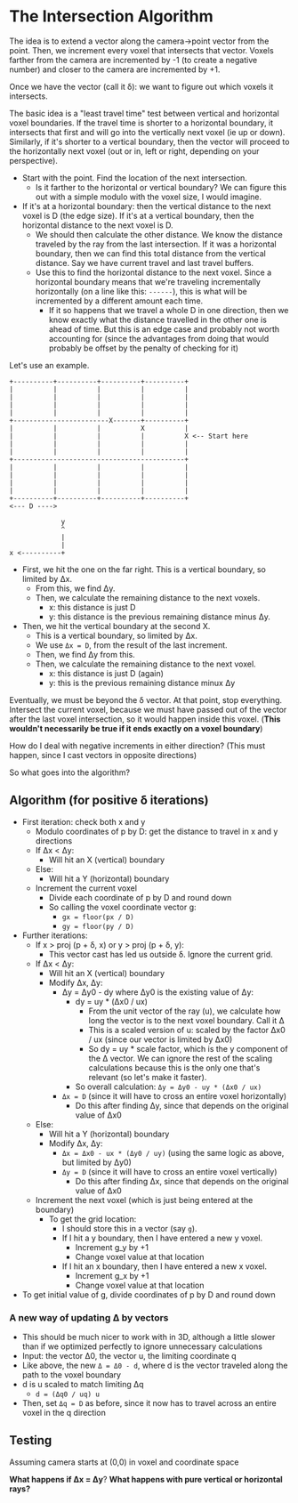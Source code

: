 # The Intersection Algorithm

The idea is to extend a vector along the camera->point vector from the point. Then, we increment every voxel that intersects that vector.
Voxels farther from the camera are incremented by -1 (to create a negative number) and closer to the camera are incremented by +1.

Once we have the vector (call it δ): we want to figure out which voxels it intersects.

The basic idea is a "least travel time" test between vertical and horizontal voxel boundaries. If the travel time is shorter to a horizontal boundary, it intersects that first and will go into the vertically next voxel (ie up or down). Similarly, if it's shorter to a vertical boundary, then the vector will proceed to the horizontally next voxel (out or in, left or right, depending on your perspective).

- Start with the point. Find the location of the next intersection.
  - Is it farther to the horizontal or vertical boundary? We can figure this out with a simple modulo with the voxel size, I would imagine.
- If it's at a horizontal boundary: then the vertical distance to the next voxel is D (the edge size). If it's at a vertical boundary, then the horizontal distance to the next voxel is D.
  - We should then calculate the other distance. We know the distance traveled by the ray from the last intersection. If it was a horizontal boundary, then we can find this total distance from the vertical distance. Say we have current travel and last travel buffers.
  - Use this to find the horizontal distance to the next voxel. Since a horizontal boundary means that we're traveling incrementally horizontally (on a line like this: `------`), this is what will be incremented by a different amount each time.
    - If it so happens that we travel a whole D in one direction, then we know exactly what the distance travelled in the other one is ahead of time. But this is an edge case and probably not worth accounting for (since the advantages from doing that would probably be offset by the penalty of checking for it)

Let's use an example.

```
+----------+----------+----------+----------+
|          |          |          |          |
|          |          |          |          |
|          |          |          |          |
|          |          |          |          |
+------------------------X-------+----------+
|          |          |          X          |
|          |          |          |          X <-- Start here
|          |          |          |          |
|          |          |          |          |
+-------------------------------------------+
|          |          |          |          |
|          |          |          |          |
|          |          |          |          |
|          |          |          |          |
+----------+----------+----------+----------+
<--- D ---->

             y
             ^
             |
             |
x <----------+
```

- First, we hit the one on the far right. This is a vertical boundary, so limited by Δx.
  - From this, we find Δy.
  - Then, we calculate the remaining distance to the next voxels.
    - x: this distance is just D
    - y: this distance is the previous remaining distance minus Δy.
- Then, we hit the vertical boundary at the second X.
  - This is a vertical boundary, so limited by Δx.
  - We use `Δx = D`, from the result of the last increment.
  - Then, we find Δy from this.
  - Then, we calculate the remaining distance to the next voxel.
    - x: this distance is just D (again)
    - y: this is the previous remaining distance minux Δy

Eventually, we must be beyond the δ vector. At that point, stop everything. Intersect the current voxel, because we must have passed out of the vector after the last voxel intersection, so it would happen inside this voxel. (**This wouldn't necessarily be true if it ends exactly on a voxel boundary**)

How do I deal with negative increments in either direction? (This must happen, since I cast vectors in opposite directions)

So what goes into the algorithm?

## Algorithm (for positive δ iterations)

- First iteration: check both x and y
  - Modulo coordinates of p by D: get the distance to travel in x and y directions
  - If Δx < Δy:
    - Will hit an X (vertical) boundary
  - Else:
    - Will hit a Y (horizontal) boundary
  - Increment the current voxel
    - Divide each coordinate of p by D and round down
    - So calling the voxel coordinate vector g:
      - `gx = floor(px / D)`
      - `gy = floor(py / D)`
- Further iterations:
  - If x > proj (p + δ, x) or y > proj (p + δ, y):
    - This vector cast has led us outside δ. Ignore the current grid.
  - If Δx < Δy:
    - Will hit an X (vertical) boundary
    - Modify Δx, Δy:
      - Δy = Δy0 - dy where Δy0 is the existing value of Δy:
        - dy = uy * (Δx0 / ux)
          - From the unit vector of the ray (u), we calculate how long the vector is to the next voxel boundary. Call it Δ
          - This is a scaled version of u: scaled by the factor Δx0 / ux (since our vector is limited by Δx0)
          - So dy = uy * scale factor, which is the y component of the Δ vector. We can ignore the rest of the scaling calculations because this is the only one that's relevant (so let's make it faster).
        - So overall calculation: `Δy = Δy0 - uy * (Δx0 / ux)`
      - `Δx = D` (since it will have to cross an entire voxel horizontally)
        - Do this after finding Δy, since that depends on the original value of Δx0
  - Else:
    - Will hit a Y (horizontal) boundary
    - Modify Δx, Δy:
      - `Δx = Δx0 - ux * (Δy0 / uy)` (using the same logic as above, but limited by Δy0)
      - `Δy = D` (since it will have to cross an entire voxel vertically)
        - Do this after finding Δx, since that depends on the original value of Δx0
  - Increment the next voxel (which is just being entered at the boundary)
     - To get the grid location:
        - I should store this in a vector (say `g`).
        - If I hit a y boundary, then I have entered a new y voxel.
          - Increment g_y by +1
          - Change voxel value at that location
        - If I hit an x boundary, then I have entered a new x voxel.
          - Increment g_x by +1
          - Change voxel value at that location
- To get initial value of g, divide coordinates of p by D and round down

### A new way of updating Δ by vectors

- This should be much nicer to work with in 3D, although a little slower than if we optimized perfectly to ignore unnecessary calculations
- Input: the vector Δ0, the vector u, the limiting coordinate q
- Like above, the new `Δ = Δ0 - d`, where d is the vector traveled along the path to the voxel boundary
- d is u scaled to match limiting Δq
  - `d = (Δq0 / uq) u`
- Then, set `Δq = D` as before, since it now has to travel across an entire voxel in the q direction

## Testing

Assuming camera starts at (0,0) in voxel and coordinate space

**What happens if Δx = Δy**?
**What happens with pure vertical or horizontal rays?**